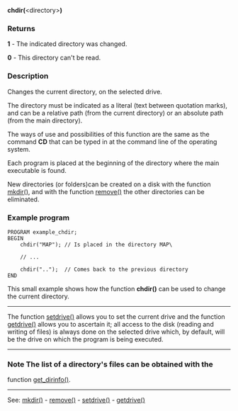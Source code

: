 **chdir(**&lt;directory&gt;**)**

### Returns

**1** - The indicated directory was changed.

**0** - This directory can't be read.

### Description

Changes the current directory, on the selected drive.

The directory must be indicated as a literal (text between quotation marks), and
can be a relative path (from the current directory) or an absolute path
(from the main directory).

The ways of use and possibilities of this function are the same as the
command **CD** that can be typed in at the command line of the operating system.

Each program is placed at the beginning of the directory where the main executable
is found.

New directories (or folders)can be created on a disk 
with the function [mkdir()](mkdir().md), and with the function [remove()](remove().md) the other 
directories can be eliminated.

### Example program
```
PROGRAM example_chdir;
BEGIN
    chdir("MAP"); // Is placed in the directory MAP\

    // ...

    chdir("..");  // Comes back to the previous directory
END
```


This small example shows how the function **chdir()** can be used
to change the current directory.

---------------------------------------


The function [setdrive()](setdrive().md) allows you to set the current drive
and the function [getdrive()](getdrive().md) allows you to ascertain it;
all access to the disk (reading and writing of files) is always done on the selected
drive which, by default, will be the drive on which the program is being executed.

---------------------------------------


### Note The list of a directory's files can be obtained with the
function [get_dirinfo()](get_dirinfo().md).

---------------------------------------
See: [mkdir()](mkdir().md) - [remove()](remove().md) - [setdrive()](setdrive().md) - [getdrive()](getdrive().md)

